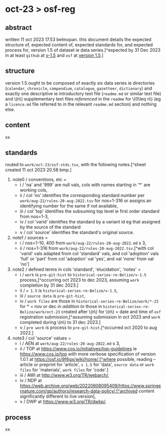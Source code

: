 # oct-23 > osf-reg
## abstract
written 11 oct 2023 17.53 belmopan. this document details the expected structure of, expected content of, expected standards for, and expected process for, version 1.5 of dataset ie data series.[^expected by 31 Dec 2023 in at least `github` at [v-1.5](https://github.com/aenavidad/historical-series-re-Belize/tree/main/v-1.5) and `osf` at [version 1.5](https://osf.io/27mx5/).]

## structure
version 1.5 ought to be composed of exactly six data series ie directories (`calendar`, `chronicle`, `compendium`, `catalogue`, `gazetteer`, `dictionary`) and exactly one descriptive ie introductory text file (`readme.md` or similar text file) and \\(n\\) supplementary text files *referenced* in the `readme` for \\(0\leq n\\) (eg a `licence.md` file referred to in the relevant `readme.md` section) and nothing else.

## content
xx

## standards
routed to `work/oct-23/osf-stds.tsv`, with the following notes.[^sheet created 11 oct 2023 20.58 bmp.]

1. note0 / conventions, etc = 
    - i / 'na' and '999' are null vals, cols with names starting in '\*' are working cols,
    - ii / col 'no' identifies the corresponding standard number per `work/aug-22/rules-20-aug-2022.tsv` for nos=1-316 or assigns an identifying number for the same if not available, 
    - iii / col 'top' identifies the subsuming top level ie first order standard from nos=1-3, 
    - iv / col 'varid' identifies the standard by a variant id eg that assigned by the source of the standard
    - v / col 'source' identifies the standard's original source. 
2. note1 / sources = 
    - i / nos=1-10, 400 from `work/aug-22/rules-20-aug-2022.md` s 3,
    - ii / nos=1-316 from `work/aug-22/rules-20-aug-2022.tsv`.[^with col 'varid' vals adapted from col 'standard' vals, and col 'adoption' vals 'full' or 'part' from col 'adoption' val 'yes', and val 'none' from val 'no']
3. note2 / defined terms in cols 'standard', 'elucidation', 'notes' = 
    - i / `work` is `pre-git-hist` to `historical-series-re-Belize/v-1.5` process,[^occurring oct 2023 to dec 2023, assuming `work` completion by 31 dec 2023.] 
    - ii / `v 1.5` is `historical-series-re-Belize/v-1.5`, 
    - iii / `source data` is `pre-git-hist`, 
    - iv / `work files` are those in `historical-series-re-Belize/work/*-23` for \* = nov or dec *in addition to* those in `historical-series-re-Belize/work/oct-23` created after \\(n\\) for \\(n\\) = date and time of `osf` registration submission,[^assuming submission in oct 2023 and `work` completed during \\(n\\) to 31 dec 2023.]
    - v / `pre work` is process to `pre-git-hist`.[^occurred oct 2020 to aug 2022.]
4. note3 / col 'source' values = 
    - i / AEN at `work/aug-22/rules-20-aug-2022.md` s 3,
    - ii / TOP at https://www.cos.io/initiatives/top-guidelines ie https://www.cos.io/top with more verbose specification of version 1.0.1 at https://osf.io/9f6gx/wiki/home/,[^where possible, reading – article or preprint for 'article', `v 1.5` for 'data', `source data` or `work files` for 'materials', `work files` for 'code'.]
    - iii / AWI at http://www.w3.org/TR/webarch/,
    - iv / NDP at https://web.archive.org/web/20220808095409/https://www.springernature.com/gp/authors/research-data-policy/,[^archived content significantly different to live version],
    - v / DWP at https://www.w3.org/TR/dwbp/.

## process
xx

